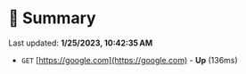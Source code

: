# 📖 Summary
Last updated: **1/25/2023, 10:42:35 AM**

- `GET` [https://google.com](https://google.com) - **Up** (136ms)

